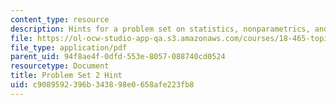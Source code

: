 ```yaml
---
content_type: resource
description: Hints for a problem set on statistics, nonparametrics, and robustness.
file: https://ol-ocw-studio-app-qa.s3.amazonaws.com/courses/18-465-topics-in-statistics-nonparametrics-and-robustness-spring-2005/c9089592396b343898e0658afe223fb8_hintps2.pdf
file_type: application/pdf
parent_uid: 94f8ae4f-0dfd-553e-8057-088740cd0524
resourcetype: Document
title: Problem Set 2 Hint
uid: c9089592-396b-3438-98e0-658afe223fb8
---
```

